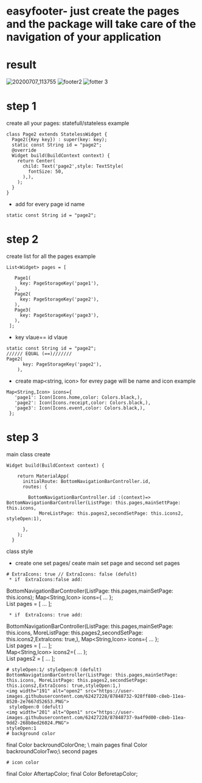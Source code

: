 # easyfooter- just create the pages and the package will take care of the navigation of your application
# result
![20200707_113755](https://user-images.githubusercontent.com/62427228/87848267-30cd8f80-c8e7-11ea-9b3e-67dece0cad99.gif)
![footer2](https://user-images.githubusercontent.com/62427228/87848270-34611680-c8e7-11ea-80bd-2f6c9a1c81e8.gif)
![fotter 3](https://user-images.githubusercontent.com/62427228/87848274-375c0700-c8e7-11ea-9a68-6716ad8fda32.gif)

# step 1
create all your pages: statefull/stateless
example 
```
class Page2 extends StatelessWidget {
  Page2({Key key}) : super(key: key);
  static const String id = "page2";
  @override
  Widget build(BuildContext context) {
    return Center(
      child: Text('page2',style: TextStyle(
        fontSize: 50,
      ),),
    );
  }
}
```

* add for every page id name 
```
static const String id = "page2";
```
# step 2
create list<Widget> for all the pages 
example
 ```
 List<Widget> pages = [

    Page1(
      key: PageStorageKey('page1'),
    ),
    Page2(
      key: PageStorageKey('page2'),
    ),
    Page3(
      key: PageStorageKey('page3'),
    ),
  ];
  ```
* key vlaue== id vlaue 
```                                    
static const String id = "page2";    
////// EQUAL (==)///////
Page2(
      key: PageStorageKey('page2'),
    ),
 ```
 * create map<string, icon> for evrey page will be name and icon
 example
 ```
 Map<String,Icon> icons={
    'page1': Icon(Icons.home,color: Colors.black,),
    'page2': Icon(Icons.receipt,color: Colors.black,),
    'page3': Icon(Icons.event,color: Colors.black,),
  };
  ```
# step 3
main class create
``` 
Widget build(BuildContext context) {

    return MaterialApp(
      initialRoute: BottomNavigationBarController.id,
      routes: {

        BottomNavigationBarController.id :(context)=> BottomNavigationBarController(ListPage: this.pages,mainSettPage: this.icons,
            MoreListPage: this.pages2,secondSetPage: this.icons2, styleOpen:1),

      },
    );
  }
```

class style
* create one set pages/ ceate main set page and second set pages
```
# ExtraIcons: true // ExtraIcons: false (defult)
 * if  ExtraIcons:false add:
```
BottomNavigationBarController(ListPage: this.pages,mainSetPage: this.icons);
Map<String,Icon> icons={  ...  };                               
List<Widget> pages = [ ...  ];                                                   
```
 * if  ExtraIcons: true add:
```
BottomNavigationBarController(ListPage: this.pages,mainSetPage: this.icons, MoreListPage: this.pages2,secondSetPage: this.icons2,ExtraIcons: true,),
Map<String,Icon> icons={  ...  };                               
List<Widget> pages = [ ...  ];                                                   
Map<String,Icon> icons2={  ...  };                               
List<Widget> pages2 = [ ...  ];    
```
# styleOpen:1/ styleOpen:0 (defult)
BottomNavigationBarController(ListPage: this.pages,mainSetPage: this.icons, MoreListPage: this.pages2,secondSetPage: this.icons2,ExtraIcons: true,styleOpen:1,)
<img width="191" alt="open2" src="https://user-images.githubusercontent.com/62427228/87848732-928ff880-c8eb-11ea-8520-2e7667d52653.PNG">
 styleOpen:0 (defult)
<img width="201" alt="Open1" src="https://user-images.githubusercontent.com/62427228/87848737-9a4f9d00-c8eb-11ea-9dd2-268b8ed26024.PNG">
styleOpen:1
# background color 
```
final Color backroundColorOne; \\ main pages
final Color backroundColorTwo;\\ second pages
```
# icon color
```
final Color AftertapColor;
final Color BeforetapColor;
```
